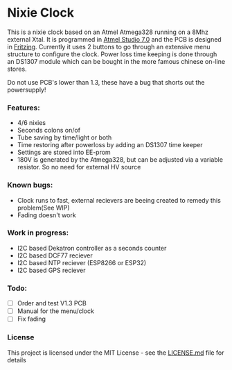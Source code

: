 # Nixie Clock

This is a nixie clock based on an Atmel Atmega328 running on a 8Mhz external Xtal. It is programmed in [Atmel Studio 7.0](http://www.microchip.com/mplab/avr-support/atmel-studio-7)
and the PCB is designed in [Fritzing](http://fritzing.org/home/).
Currently it uses 2 buttons to go through an extensive menu structure to configure the clock.
Power loss time keeping is done through an DS1307 module which can be bought in the more famous chinese on-line stores.

Do not use PCB's lower than 1.3, these have a bug that shorts out the powersupply!

### Features:
* 4/6 nixies
* Seconds colons on/of
* Tube saving by time/light or both
* Time restoring after powerloss by adding an DS1307 time keeper
* Settings are stored into EE-prom
* 180V is generated by the Atmega328, but can be adjusted via a variable resistor. So no need for external HV source
	
### Known bugs:
* Clock runs to fast, external recievers are beeing created to remedy this problem(See WIP)
* Fading doesn't work
	
### Work in progress:
* I2C based Dekatron controller as a seconds counter
* I2C based DCF77 reciever
* I2C based NTP reciever (ESP8266 or ESP32)
* I2C based GPS reciever
	
### Todo:
- [ ] Order and test V1.3 PCB
- [ ] Manual for the menu/clock
- [ ] Fix fading

### License
This project is licensed under the MIT License - see the [LICENSE.md](LICENSE.md) file for details
